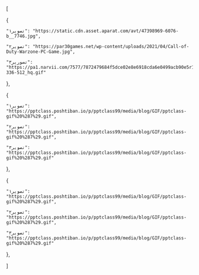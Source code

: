[

  {

    "تصویر۱": "https://static.cdn.asset.aparat.com/avt/47398969-6076-b__7746.jpg",

    "تصویر۲": "https://par30games.net/wp-content/uploads/2021/04/Call-of-Duty-Warzone-PC-Game.jpg",

    "تصوریر۳": "https://pa1.narvii.com/7577/7872479684f5dce02e8e6918cda6e0499acb90e5r1-336-512_hq.gif"

  },

  {

    "تصویر۱": "https://pptclass.poshtiban.io/p/pptclass99/media/blog/GIF/pptclass-gif%20%287%29.gif",

    "تصویر۲": "https://pptclass.poshtiban.io/p/pptclass99/media/blog/GIF/pptclass-gif%20%287%29.gif",

    "تصویر۳": "https://pptclass.poshtiban.io/p/pptclass99/media/blog/GIF/pptclass-gif%20%287%29.gif"

  },

  {

    "تصویر۱": "https://pptclass.poshtiban.io/p/pptclass99/media/blog/GIF/pptclass-gif%20%287%29.gif",

    "تصویر۲": "https://pptclass.poshtiban.io/p/pptclass99/media/blog/GIF/pptclass-gif%20%287%29.gif",

    "تصویر۳": "https://pptclass.poshtiban.io/p/pptclass99/media/blog/GIF/pptclass-gif%20%287%29.gif"

  },

]
